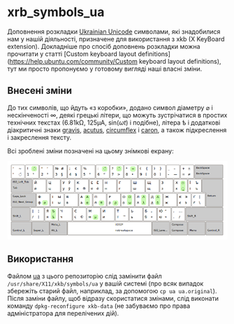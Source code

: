 # xrb_symbols_ua

Доповнення розкладки [Ukrainian Unicode](https://r2u.org.ua/wiki/keyboard/UkrainianUnicode) символами,
які знадобилися нам у нашій діяльності, призначене для використання з xkb (X KeyBoard extension).
Докладніше про спосіб доповнень розкладки можна прочитати у статті
[Custom keyboard layout definitions](https://help.ubuntu.com/community/Custom keyboard layout definitions),
тут ми просто пропонуємо у готовому вигляді наші власні зміни.

## Внесені зміни

До тих символів, що йдуть «з коробки», додано символ діаметру ⌀ і нескінченості ∞, деякі грецькі літери, що можуть зустрічатися
в простих технічних текстах (6.81kΩ, 125μA, sin(*ωt*) і подібне), літера ѣ і додаткові діакритичні знаки
[gravis](https://uk.wikipedia.org/wiki/Гравіс_(діакритичний_знак)), [acutus](https://uk.wikipedia.org/wiki/Акут),
[circumflex](https://uk.wikipedia.org/wiki/Циркумфлекс) і [caron](https://uk.wikipedia.org/wiki/Гачек),
а також підкреслення і закреслення тексту.

Всі зроблені зміни позначені на цьому знімкові екрану:

![](xkb-current-labelled.png)

## Використання
Файлом [ua](ua) з цього репозиторію слід замінити файл `/usr/share/X11/xkb/symbols/ua`
у вашій системі (про всяк випадок збережіть старий файл, наприклад, за допомогою `cp ua ua.original`).
Після заміни файлу, щоб відразу скористатися змінами, слід виконати команду `dpkg-reconfigure xkb-data`
(не забуваємо про права адміністратора для перелічених дій).
